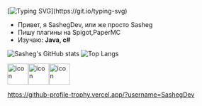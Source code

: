 [![Typing SVG](https://readme-typing-svg.demolab.com?font=Fira+Code&pause=500&center=true&vCenter=true&width=435&lines=%D0%94%D0%BE%D0%B1%D1%80%D0%BE+%D0%BF%D0%BE%D0%B6%D0%B0%D0%BB%D0%BE%D0%B2%D0%B0%D1%82%D1%8C%2C+%D0%BF%D1%83%D1%82%D0%BD%D0%B8%D0%BA;%D0%A2%D1%83%D1%82+%D1%82%D1%8B+%D0%BC%D0%BE%D0%B6%D0%B5%D1%88%D1%8C+%D0%BD%D0%B0%D0%B9%D1%82%D0%B8+%D0%B2%D1%81%D1%8F%D0%BA%D0%BE%D0%B5....)](https://git.io/typing-svg)



- Привет, я SashegDev, или же просто Sasheg
- Пишу плагины на Spigot,PaperMC
- Изучаю: **Java, c#**


![Sasheg's GitHub stats](https://github-readme-stats.vercel.app/api?username=SashegDev&show_icons=true&theme=blue_navy)
![Top Langs](https://github-readme-stats.vercel.app/api/top-langs/?username=SashegDev&layout=compact&show_icons=true&theme=blue_navy)
<div style="display: flex; align-items: flex-start;"><img src="https://techstack-generator.vercel.app/python-icon.svg" alt="icon" width="47" height="47" /><img src="https://techstack-generator.vercel.app/java-icon.svg" alt="icon" width="47" height="47" /><img src="https://techstack-generator.vercel.app/github-icon.svg" alt="icon" width="47" height="47" /></div>


https://github-profile-trophy.vercel.app/?username=SashegDev
